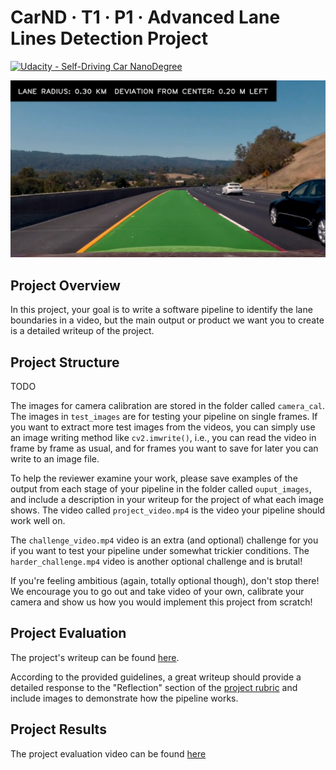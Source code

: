 CarND · T1 · P1 · Advanced Lane Lines Detection Project
=======================================================

[![Udacity - Self-Driving Car NanoDegree](https://s3.amazonaws.com/udacity-sdc/github/shield-carnd.svg)](http://www.udacity.com/drive)

<img src="output/images/001 - Example Output.png" width="512" alt="Final result example." />


Project Overview
----------------

In this project, your goal is to write a software pipeline to identify the lane boundaries in a video, but the main output or product we want you to create is a detailed writeup of the project.


Project Structure
-----------------

TODO


The images for camera calibration are stored in the folder called `camera_cal`.  The images in `test_images` are for testing your pipeline on single frames.  If you want to extract more test images from the videos, you can simply use an image writing method like `cv2.imwrite()`, i.e., you can read the video in frame by frame as usual, and for frames you want to save for later you can write to an image file.  

To help the reviewer examine your work, please save examples of the output from each stage of your pipeline in the folder called `ouput_images`, and include a description in your writeup for the project of what each image shows.    The video called `project_video.mp4` is the video your pipeline should work well on.  

The `challenge_video.mp4` video is an extra (and optional) challenge for you if you want to test your pipeline under somewhat trickier conditions.  The `harder_challenge.mp4` video is another optional challenge and is brutal!

If you're feeling ambitious (again, totally optional though), don't stop there!  We encourage you to go out and take video of your own, calibrate your camera and show us how you would implement this project from scratch!


Project Evaluation
------------------

The project's writeup can be found [here](WRITEUP.md).

According to the provided guidelines, a great writeup should provide a detailed response to the "Reflection" section of
the [project rubric](https://review.udacity.com/#!/rubrics/571/view) and include images to demonstrate how the pipeline
works.


Project Results
---------------

The project evaluation video can be found [here](output/videos/004%20-%20Advanced%20Project.mp4)

